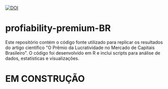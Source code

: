 
[![DOI](https://zenodo.org/badge/DOI/10.12660/rbfin.vXXXX.2024.XXXXX.svg)](https://doi.org/10.12660/rbfin.vXXXX.2024.XXXXX)

# profiability-premium-BR
Este repositório contém o código fonte utilizado para replicar os resultados do artigo científico "O Prêmio da Lucratividade no Mercado de Capitais Brasileiro". O código foi desenvolvido em R e inclui scripts para análise de dados, estatísticas e visualizações. 

# EM CONSTRUÇÃO
